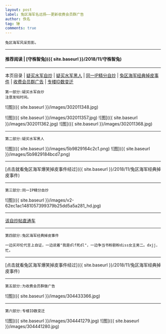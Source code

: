 ```yaml
---
layout: post
label: 兔区海军名远扬——更新收费会员群广告
author: 佚名
tag: 锤
comments: true
---
```


    兔区海军风采剪影。

---

#### 推荐阅读 \| [守株智兔]({{ site.baseurl }}/2018/11/守株智兔) 

---
本页目录 \| [疑买水军自炒](#dxjje) \| [疑买水军黑人](#dxjja) \| [同一IP精分自炒](#dxjjb) \| [兔区海军经典掉皮事件](#dxjjc) \| [收费会员群广告](#dxjjd) \| [专楼ID数变迁](#dxjjf) 



<a class="anchor" name="dxjje"></a>

    第一部分:疑买水军自炒
    注意发帖时间。

![图]({{ site.baseurl }}/images/302011348.jpg)

![图]({{ site.baseurl }}/images/302011357.jpg)
![图]({{ site.baseurl }}/images/302011362.jpg)
![图]({{ site.baseurl }}/images/302011368.jpg)

---

<a class="anchor" name="dxjja"></a>

    第二部分:疑买水军黑人

![图]({{ site.baseurl }}/images/5b9829164c2c1.png)
![图]({{ site.baseurl }}/images/5b9829184bcd7.png)

---

[点击就看兔区海军爆笑掉皮事件经过]({{ site.baseurl }}/2018/11/兔区海军经典掉皮事件)


---

<a class="anchor" name="dxjjb"></a>

    第三部分:同一IP精分自炒

![图]({{ site.baseurl }}/images/v2-62ec1ac1481057399379b25dd5a5a281_hd.jpg)

---

[该自炒帖直通车](http://bbs.jjwxc.net/showmsg.php?board=2&boardpagemsg=1&id=3279236)

---

<a class="anchor" name="dxjjc"></a>

    第四部分:兔区海军经典掉皮事件
    
    一边买邓伦代言上自证，一边说着"我是dlf死dl"，一边争当书粉剧粉diss女主男二。dxjj，忙。

---

[点击就看兔区海军爆笑掉皮事件经过]({{ site.baseurl }}/2018/11/兔区海军经典掉皮事件)

---


<a class="anchor" name="dxjjd"></a>

    第五部分:为收费会员群做广告

![图]({{ site.baseurl }}/images/304433366.jpg)

---

<a class="anchor" name="dxjjf"></a>

    第六部分:专楼ID数变迁

![图]({{ site.baseurl }}/images/304441279.jpg)
![图]({{ site.baseurl }}/images/304441280.jpg)

